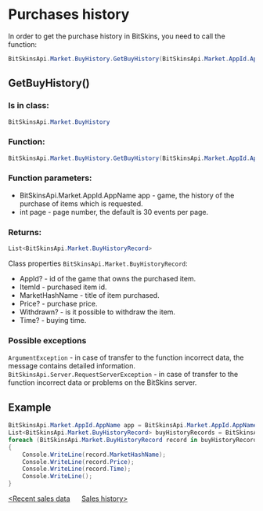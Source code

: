 ﻿# Purchases history

In order to get the purchase history in BitSkins, you need to call the function:

```csharp
BitSkinsApi.Market.BuyHistory.GetBuyHistory(BitSkinsApi.Market.AppId.AppName app, int page);
```

## GetBuyHistory()

### Is in class:

```csharp
BitSkinsApi.Market.BuyHistory
```

### Function:

```csharp
BitSkinsApi.Market.BuyHistory.GetBuyHistory(BitSkinsApi.Market.AppId.AppName app, int page);
```

### Function parameters:

* BitSkinsApi.Market.AppId.AppName app - game, the history of the purchase of items which is requested.
* int page - page number, the default is 30 events per page.

### Returns:

```csharp
List<BitSkinsApi.Market.BuyHistoryRecord>
```

Class properties ```BitSkinsApi.Market.BuyHistoryRecord```:
* AppId? - id of the game that owns the purchased item.
* ItemId - purchased item id.
* MarketHashName - title of item purchased.
* Price? - purchase price.
* Withdrawn? - is it possible to withdraw the item.
* Time? - buying time.

### Possible exceptions
```ArgumentException``` - in case of transfer to the function incorrect data, the message contains detailed information.
\
```BitSkinsApi.Server.RequestServerException``` - in case of transfer to the function incorrect data or problems on the BitSkins server.

## Example

```csharp
BitSkinsApi.Market.AppId.AppName app = BitSkinsApi.Market.AppId.AppName.CounterStrikGlobalOffensive;
List<BitSkinsApi.Market.BuyHistoryRecord> buyHistoryRecords = BitSkinsApi.Market.BuyHistory.GetBuyHistory(app, 1);
foreach (BitSkinsApi.Market.BuyHistoryRecord record in buyHistoryRecords)
{
    Console.WriteLine(record.MarketHashName);
    Console.WriteLine(record.Price);
    Console.WriteLine(record.Time);
    Console.WriteLine();
}
```

[<Recent sales data](https://github.com/dmitrydnl/BitSkinsApi/blob/master/docs/eng/market/recent_sale.md) &nbsp;&nbsp;&nbsp;&nbsp; [Sales history>](https://github.com/dmitrydnl/BitSkinsApi/blob/master/docs/eng/market/sell_history.md)